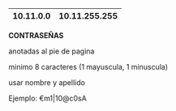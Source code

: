 
| 10.11.0.0 | 10.11.255.255 |
| --------- | ------------- |

**CONTRASEÑAS**

anotadas al pie de pagina

minimo 8 caracteres (1 mayuscula, 1 minuscula)

usar nombre y apellido

Ejemplo: €m1|10@c0sA
